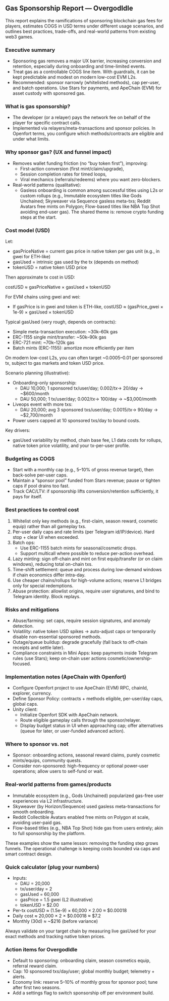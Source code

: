 ## Gas Sponsorship Report — OvergodIdle

This report explains the ramifications of sponsoring blockchain gas fees for players, estimates COGS in USD terms under different usage scenarios, and outlines best practices, trade-offs, and real-world patterns from existing web3 games.

### Executive summary
- Sponsoring gas removes a major UX barrier, increasing conversion and retention, especially during onboarding and time-limited events.
- Treat gas as a controllable COGS line item. With guardrails, it can be kept predictable and modest on modern low-cost EVM L2s.
- Recommended: sponsor narrowly (whitelisted methods), cap per-user, and batch operations. Use Stars for payments, and ApeChain (EVM) for asset custody with sponsored gas.

### What is gas sponsorship?
- The developer (or a relayer) pays the network fee on behalf of the player for specific contract calls.
- Implemented via relayers/meta-transactions and sponsor policies. In Openfort terms, you configure which methods/contracts are eligible and under what limits.

### Why sponsor gas? (UX and funnel impact)
- Removes wallet funding friction (no “buy token first”), improving:
  - First-action conversion (first mint/claim/upgrade),
  - Session completion rates for timed loops,
  - Viral mechanics (referrals/redeems) where you want zero-blockers.
- Real-world patterns (qualitative):
  - Gasless onboarding is common among successful titles using L2s or custom rollups (e.g., Immutable ecosystem titles like Gods Unchained; Skyweaver via Sequence gasless meta-txs; Reddit Avatars free mints on Polygon; Flow-based titles like NBA Top Shot avoiding end-user gas). The shared theme is: remove crypto funding steps at the start.

### Cost model (USD)
Let:
- gasPriceNative = current gas price in native token per gas unit (e.g., in gwei for ETH-like)
- gasUsed = intrinsic gas used by the tx (depends on method)
- tokenUSD = native token USD price

Then approximate tx cost in USD:

  costUSD ≈ gasPriceNative × gasUsed × tokenUSD

For EVM chains using gwei and wei:
- If gasPrice is in gwei and token is ETH-like, costUSD ≈ (gasPrice_gwei × 1e-9) × gasUsed × tokenUSD

Typical gasUsed (very rough, depends on contracts):
- Simple meta-transaction execution: ~30k–60k gas
- ERC-1155 single mint/transfer: ~50k–90k gas
- ERC-721 mint: ~70k–120k gas
- Batch mints (ERC-1155): amortize more efficiently per item

On modern low-cost L2s, you can often target ~$0.0005–$0.01 per sponsored tx, subject to gas markets and token USD price.

Scenario planning (illustrative):
- Onboarding-only sponsorship:
  - DAU 10,000; 1 sponsored tx/user/day; $0.002/tx → ~$20/day → ~$600/month
  - DAU 50,000; 1 tx/user/day; $0.002/tx → ~$100/day → ~$3,000/month
- Liveops event with more txs:
  - DAU 20,000; avg 3 sponsored txs/user/day; $0.0015/tx → ~$90/day → ~$2,700/month
- Power users capped at 10 sponsored txs/day to bound costs.

Key drivers:
- gasUsed variability by method, chain base fee, L1 data costs for rollups, native token price volatility, and your tx-per-user profile.

### Budgeting as COGS
- Start with a monthly cap (e.g., 5–10% of gross revenue target), then back-solve per-user caps.
- Maintain a “sponsor pool” funded from Stars revenue; pause or tighten caps if pool drains too fast.
- Track CAC/LTV: if sponsorship lifts conversion/retention sufficiently, it pays for itself.

### Best practices to control cost
1) Whitelist only key methods (e.g., first-claim, season reward, cosmetic equip) rather than all gameplay txs.
2) Per-user daily caps and rate limits (per Telegram id/IP/device). Hard stop + clear UI when exceeded.
3) Batch ops:
   - Use ERC-1155 batch mints for seasonal/cosmetic drops.
   - Support multicall where possible to reduce per-action overhead.
4) Lazy minting: sign off-chain and mint on first equip/transfer (or on claim windows), reducing total on-chain txs.
5) Time-shift settlement: queue and process during low-demand windows if chain economics differ intra-day.
6) Use cheaper chains/rollups for high-volume actions; reserve L1 bridges only for special redemptions.
7) Abuse protection: allowlist origins, require user signatures, and bind to Telegram identity. Block replays.

### Risks and mitigations
- Abuse/farming: set caps, require session signatures, and anomaly detection.
- Volatility: native token USD spikes → auto-adjust caps or temporarily disable non-essential sponsored methods.
- Outage/queue buildup: degrade gracefully (fall back to off-chain receipts and settle later).
- Compliance constraints in Mini Apps: keep payments inside Telegram rules (use Stars); keep on-chain user actions cosmetic/ownership-focused.

### Implementation notes (ApeChain with Openfort)
- Configure Openfort project to use ApeChain (EVM) RPC, chainId, explorer, currency.
- Define Sponsor Policy: contracts + methods eligible, per-user/day caps, global caps.
- Unity client:
  - Initialize Openfort SDK with ApeChain network.
  - Route eligible gameplay calls through the sponsor/relayer.
  - Display budget status in UI when approaching cap; offer alternatives (queue for later, or user-funded advanced action).

### Where to sponsor vs. not
- Sponsor: onboarding actions, seasonal reward claims, purely cosmetic mints/equips, community quests.
- Consider non-sponsored: high-frequency or optional power-user operations; allow users to self-fund or wait.

### Real-world patterns from games/products
- Immutable ecosystem (e.g., Gods Unchained) popularized gas-free user experiences via L2 infrastructure.
- Skyweaver (by Horizon/Sequence) used gasless meta-transactions for smooth onboarding.
- Reddit Collectible Avatars enabled free mints on Polygon at scale, avoiding user-paid gas.
- Flow-based titles (e.g., NBA Top Shot) hide gas from users entirely; akin to full sponsorship by the platform.

These examples show the same lesson: removing the funding step grows funnels. The operational challenge is keeping costs bounded via caps and smart contract design.

### Quick calculator (plug your numbers)
- Inputs:
  - DAU = 20,000
  - tx/user/day = 2
  - gasUsed = 60,000
  - gasPrice = 1.5 gwei (L2 illustrative)
  - tokenUSD = $2.00
- Per-tx costUSD ≈ (1.5e-9) × 60,000 × 2.00 ≈ $0.00018
- Daily cost ≈ 20,000 × 2 × $0.00018 ≈ $7.2
- Monthly (30d) ≈ ~$216 (before variance)

Always validate on your target chain by measuring live gasUsed for your exact methods and tracking native token prices.

### Action items for OvergodIdle
- Default to sponsoring: onboarding claim, season cosmetics equip, referral reward claim.
- Cap: 10 sponsored txs/day/user; global monthly budget; telemetry + alerts.
- Economy link: reserve 5–10% of monthly gross for sponsor pool; tune after first two seasons.
- Add a settings flag to switch sponsorship off per environment build.


